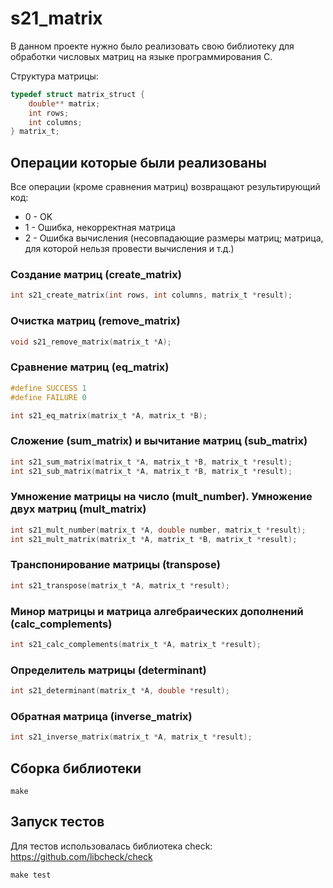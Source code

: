 # s21_matrix
В данном проекте нужно было реализовать свою библиотеку для обработки числовых матриц на языке программирования С.

Структура матрицы:
```c
typedef struct matrix_struct {
    double** matrix;
    int rows;
    int columns;
} matrix_t;
```


## Операции которые были реализованы

Все операции (кроме сравнения матриц) возвращают результирующий код:
- 0 - OK
- 1 - Ошибка, некорректная матрица   
- 2 - Ошибка вычисления (несовпадающие размеры матриц; матрица, для которой нельзя провести вычисления и т.д.)

### Создание матриц (create_matrix)

```c
int s21_create_matrix(int rows, int columns, matrix_t *result);
```

### Очистка матриц (remove_matrix)

```c
void s21_remove_matrix(matrix_t *A);
```

### Сравнение матриц (eq_matrix)

```c
#define SUCCESS 1
#define FAILURE 0

int s21_eq_matrix(matrix_t *A, matrix_t *B);
```
### Сложение (sum_matrix) и вычитание матриц (sub_matrix)

```c
int s21_sum_matrix(matrix_t *A, matrix_t *B, matrix_t *result);
int s21_sub_matrix(matrix_t *A, matrix_t *B, matrix_t *result);
```

### Умножение матрицы на число (mult_number). Умножение двух матриц (mult_matrix)

```c
int s21_mult_number(matrix_t *A, double number, matrix_t *result);
int s21_mult_matrix(matrix_t *A, matrix_t *B, matrix_t *result);
```

### Транспонирование матрицы (transpose)

```c
int s21_transpose(matrix_t *A, matrix_t *result);
```

### Минор матрицы и матрица алгебраических дополнений (calc_complements)

```c
int s21_calc_complements(matrix_t *A, matrix_t *result);
```

### Определитель матрицы (determinant)

```c
int s21_determinant(matrix_t *A, double *result);
```

### Обратная матрица (inverse_matrix)

```c
int s21_inverse_matrix(matrix_t *A, matrix_t *result);
```

## Сборка библиотеки
```
make
```

## Запуск тестов
Для тестов использовалась библиотека check: https://github.com/libcheck/check
```
make test
```


